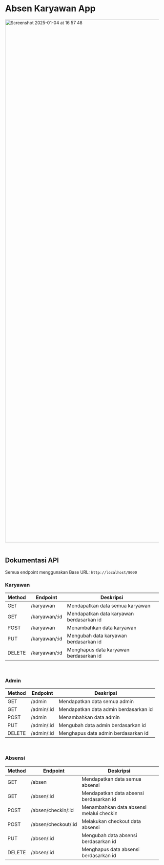 # Absen Karyawan App

<img width="1710" alt="Screenshot 2025-01-04 at 16 57 48" src="https://github.com/user-attachments/assets/59a760af-ce67-48a4-af25-c177ae0deb87" />

<br>
<br>

## Dokumentasi API

Semua endpoint menggunakan Base URL: ```http://localhost/8000```

### Karyawan

| Method | Endpoint | Deskripsi |
| --- | --- | --- |
| GET | /karyawan | Mendapatkan data semua karyawan |
| GET | /karyawan/:id | Mendapatkan data karyawan berdasarkan id |
| POST | /karyawan | Menambahkan data karyawan |
| PUT | /karyawan/:id | Mengubah data karyawan berdasarkan id |
| DELETE | /karyawan/:id | Menghapus data karyawan berdasarkan id |

<br>

### Admin

| Method | Endpoint | Deskripsi |
| --- | --- | --- |
| GET | /admin | Mendapatkan data semua admin |
| GET | /admin/:id | Mendapatkan data admin berdasarkan id |
| POST | /admin | Menambahkan data admin |
| PUT | /admin/:id | Mengubah data admin berdasarkan id |
| DELETE | /admin/:id | Menghapus data admin berdasarkan id |

<br>

### Absensi

| Method | Endpoint | Deskripsi |
| --- | --- | --- |
| GET | /absen | Mendapatkan data semua absensi |
| GET | /absen/:id | Mendapatkan data absensi berdasarkan id |
| POST | /absen/checkin/:id | Menambahkan data absensi melalui checkin |
| POST | /absen/checkout/:id | Melakukan checkout data absensi |
| PUT | /absen/:id | Mengubah data absensi berdasarkan id |
| DELETE | /absen/:id | Menghapus data absensi berdasarkan id |

